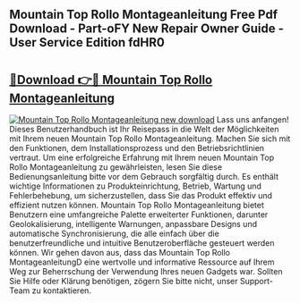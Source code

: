 ## Mountain Top Rollo Montageanleitung Free Pdf Download - Part-oFY New Repair Owner Guide - User Service Edition fdHR0

# <h2><a href="http://df6vc6.blite.top/?on=Mountain+Top+Rollo+Montageanleitung">🔗Download 👉🔴 Mountain Top Rollo Montageanleitung</a></h2>

[![Mountain Top Rollo Montageanleitung new download](https://i.imgur.com/lujVjoI.png)](http://df6vc6.blite.top/?on=Mountain+Top+Rollo+Montageanleitung)
Lass uns anfangen! Dieses Benutzerhandbuch ist Ihr Reisepass in die Welt der Möglichkeiten mit Ihrem neuen Mountain Top Rollo Montageanleitung. Machen Sie sich mit den Funktionen, dem Installationsprozess und den Betriebsrichtlinien vertraut. Um eine erfolgreiche Erfahrung mit Ihrem neuen Mountain Top Rollo Montageanleitung zu gewährleisten, lesen Sie diese Bedienungsanleitung bitte vor dem Gebrauch sorgfältig durch. Es enthält wichtige Informationen zu Produkteinrichtung, Betrieb, Wartung und Fehlerbehebung, um sicherzustellen, dass Sie das Produkt effektiv und effizient nutzen können. Mountain Top Rollo Montageanleitung bietet Benutzern eine umfangreiche Palette erweiterter Funktionen, darunter Geolokalisierung, intelligente Warnungen, anpassbare Designs und automatische Synchronisierung, die alle einfach über die benutzerfreundliche und intuitive Benutzeroberfläche gesteuert werden können. Wir gehen davon aus, dass das Mountain Top Rollo MontageanleitungD eine wertvolle und informative Ressource auf Ihrem Weg zur Beherrschung der Verwendung Ihres neuen Gadgets war. Sollten Sie Hilfe oder Klärung benötigen, zögern Sie bitte nicht, unser Support-Team zu kontaktieren.
